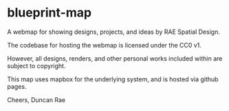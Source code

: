 # blueprint-map
A webmap for showing designs, projects, and ideas by RAE Spatial Design.

The codebase for hosting the webmap is licensed under the CC0 v1.

However, all designs, renders, and other personal works included within are subject to copyright.

This map uses mapbox for the underlying system, and is hosted via github pages.

Cheers,
Duncan Rae
